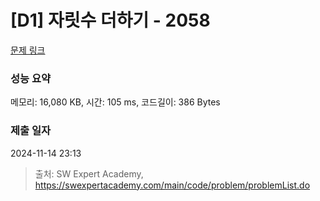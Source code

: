 # [D1] 자릿수 더하기 - 2058 

[문제 링크](https://swexpertacademy.com/main/code/problem/problemDetail.do?contestProbId=AV5QPRjqA10DFAUq) 

### 성능 요약

메모리: 16,080 KB, 시간: 105 ms, 코드길이: 386 Bytes

### 제출 일자

2024-11-14 23:13



> 출처: SW Expert Academy, https://swexpertacademy.com/main/code/problem/problemList.do